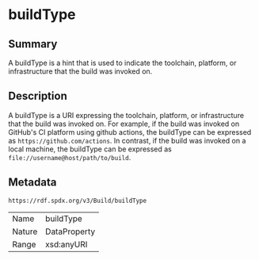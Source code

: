 <!-- Automatically generated by spec-parser v2.0.0 on 2024-01-12T14:00:21.817658+00:00 -->
<!-- SPDX-License-Identifier: Community-Spec-1.0 -->

# buildType

## Summary

A buildType is a hint that is used to indicate the toolchain, platform, or infrastructure that the build was invoked on.


## Description

A buildType is a URI expressing the toolchain, platform, or infrastructure that the build was invoked on. For example, if the build was invoked on GitHub's CI platform using github actions, the buildType can be expressed as `https://github.com/actions`. In contrast, if the build was invoked on a local machine, the buildType can be expressed as `file://username@host/path/to/build`.


## Metadata

`https://rdf.spdx.org/v3/Build/buildType`


| | |
|---|---|
| Name | buildType |
| Nature | DataProperty |
| Range | xsd:anyURI |






